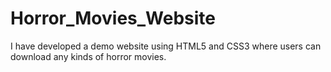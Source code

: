 # Horror_Movies_Website
I have developed a demo website using HTML5 and CSS3 where users can download any kinds of horror movies.
